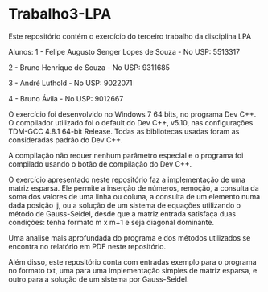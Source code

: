 ﻿# Trabalho3-LPA
Este repositório contém o exercício do terceiro trabalho da disciplina LPA

Alunos:
1 - Felipe Augusto Senger Lopes de Souza - No USP: 5513317

2 - Bruno Henrique de Souza - No USP: 9311685

3 - André Luthold - No USP: 9022071

4 - Bruno Ávila - No USP: 9012667



O exercício foi desenvolvido no Windows 7 64 bits, no programa Dev C++. O compilador utilizado foi o default do Dev C++, v5.10, nas configurações TDM-GCC 4.8.1 64-bit Release. Todas as bibliotecas usadas foram as consideradas padrão do Dev C++.

A compilação não requer nenhum parâmetro especial e o programa foi compilado usando o botão de compilação do Dev C++. 

O exercício apresentado neste repositório faz a implementação de uma matriz esparsa. Ele permite a inserção
 de números, remoção, a consulta da soma dos valores de uma linha ou coluna, a consulta de um elemento numa
 dada posição ij, ou a solução de um sistema de equações utilizando o método de Gauss-Seidel, desde que a 
 matriz entrada satisfaça duas condições: tenha formato m x m+1 e seja diagonal dominante.

Uma analise mais aprofundada do programa e dos métodos utilizados se encontra no relatório em PDF neste 
repositório.

Além disso, este repositório conta com entradas exemplo para o programa no formato txt, uma para uma implementação simples de matriz esparsa, e outro para a solução de um sistema por Gauss-Seidel.